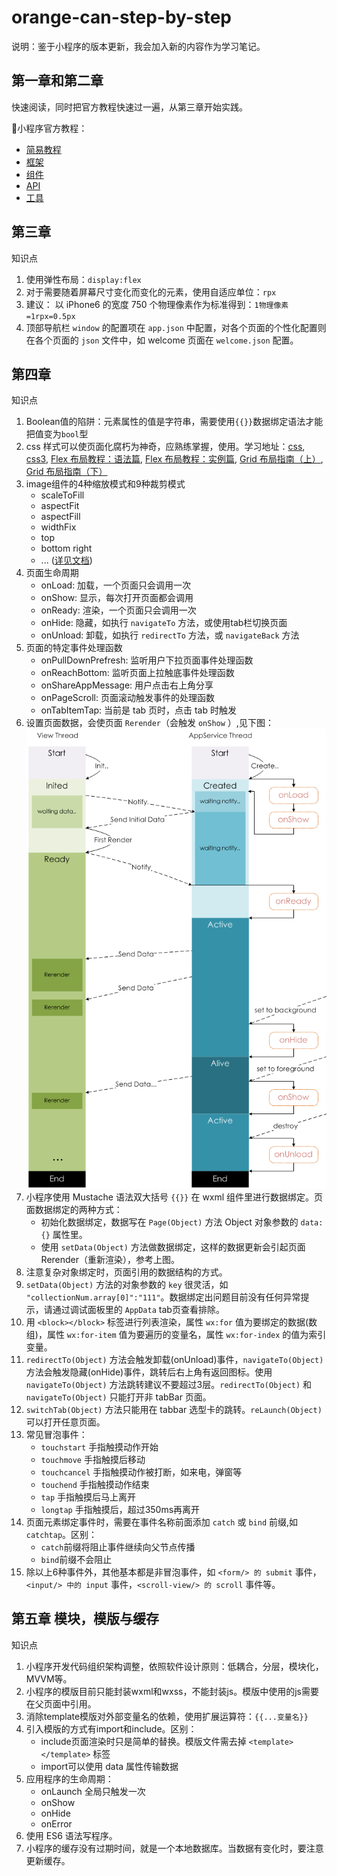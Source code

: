 # orange-can-step-by-step

说明：鉴于小程序的版本更新，我会加入新的内容作为学习笔记。

## 第一章和第二章 
快速阅读，同时把官方教程快速过一遍，从第三章开始实践。

小程序官方教程：
* [简易教程](https://developers.weixin.qq.com/miniprogram/dev/)
* [框架](https://developers.weixin.qq.com/miniprogram/dev/framework/MINA.html)
* [组件](https://developers.weixin.qq.com/miniprogram/dev/component/)
* [API](https://developers.weixin.qq.com/miniprogram/dev/api/)
* [工具](https://developers.weixin.qq.com/miniprogram/dev/devtools/devtools.html)

## 第三章

知识点
1. 使用弹性布局：`display:flex`
2. 对于需要随着屏幕尺寸变化而变化的元素，使用自适应单位：`rpx`
3. 建议： 以 iPhone6 的宽度 750 个物理像素作为标准得到：`1物理像素=1rpx=0.5px`
4. 顶部导航栏 `window` 的配置项在 `app.json` 中配置，对各个页面的个性化配置则在各个页面的 `json` 文件中，如 welcome 页面在 `welcome.json` 配置。

## 第四章

知识点
1. Boolean值的陷阱：元素属性的值是字符串，需要使用`{{}}`数据绑定语法才能把值变为`bool`型
2. css 样式可以使页面化腐朽为神奇，应熟练掌握，使用。学习地址：[css](http://www.w3school.com.cn/css/), [css3](http://www.w3school.com.cn/css3/index.asp), [Flex 布局教程：语法篇](http://www.ruanyifeng.com/blog/2015/07/flex-grammar.html), [Flex 布局教程：实例篇](http://www.ruanyifeng.com/blog/2015/07/flex-examples.html), [Grid 布局指南（上）](https://zhuanlan.zhihu.com/p/33030746), [Grid 布局指南（下）](https://zhuanlan.zhihu.com/p/33031255)
3. image组件的4种缩放模式和9种裁剪模式
    * scaleToFill
    * aspectFit
    * aspectFill
    * widthFix
    * top
    * bottom right
    * ... ([详见文档](https://developers.weixin.qq.com/miniprogram/dev/component/image.html))
4. 页面生命周期
    * onLoad: 加载，一个页面只会调用一次
    * onShow: 显示，每次打开页面都会调用
    * onReady: 渲染，一个页面只会调用一次
    * onHide: 隐藏，如执行 `navigateTo` 方法，或使用tab栏切换页面
    * onUnload: 卸载，如执行 `redirectTo` 方法，或 `navigateBack` 方法
5. 页面的特定事件处理函数
    * onPullDownPrefresh: 监听用户下拉页面事件处理函数 
    * onReachBottom: 监听页面上拉触底事件处理函数
    * onShareAppMessage: 用户点击右上角分享
    * onPageScroll: 页面滚动触发事件的处理函数
    * onTabItemTap: 当前是 tab 页时，点击 tab 时触发
6. 设置页面数据，会使页面 `Rerender`（会触发 `onShow` ）,见下图：
    ![](mina-lifecycle.png)
7. 小程序使用 Mustache 语法双大括号 `{{}}` 在 wxml 组件里进行数据绑定。页面数据绑定的两种方式：
    * 初始化数据绑定，数据写在 `Page(Object)` 方法 Object 对象参数的 `data:{}` 属性里。
    * 使用 `setData(Object)` 方法做数据绑定，这样的数据更新会引起页面 Rerender（重新渲染），参考上图。
8. 注意复杂对象绑定时，页面引用的数据结构的方式。
9. `setData(Object)` 方法的对象参数的 `key` 很灵活，如 `"collectionNum.array[0]":"111"`。数据绑定出问题目前没有任何异常提示，请通过调试面板里的 `AppData` tab页查看排除。
10. 用 `<block></block>` 标签进行列表渲染，属性 `wx:for` 值为要绑定的数据(数组)，属性 `wx:for-item`  值为要遍历的变量名，属性 `wx:for-index` 的值为索引变量。
11. `redirectTo(Object)` 方法会触发卸载(onUnload)事件，`navigateTo(Object)` 方法会触发隐藏(onHide)事件，跳转后右上角有返回图标。使用 `navigateTo(Object)` 方法跳转建议不要超过3层。`redirectTo(Object)` 和 `navigateTo(Object)` 只能打开非 tabBar 页面。
12. `switchTab(Object)` 方法只能用在 tabbar 选型卡的跳转。`reLaunch(Object)` 可以打开任意页面。
13. 常见冒泡事件：
    * `touchstart` 手指触摸动作开始
    * `touchmove` 手指触摸后移动
    * `touchcancel` 手指触摸动作被打断，如来电，弹窗等
    * `touchend` 手指触摸动作结束
    * `tap` 手指触摸后马上离开
    * `longtap` 手指触摸后，超过350ms再离开
14. 页面元素绑定事件时，需要在事件名称前面添加 `catch` 或 `bind` 前缀,如 `catchtap`。区别：
    * `catch`前缀将阻止事件继续向父节点传播
    * `bind`前缀不会阻止
15. 除以上6种事件外，其他基本都是非冒泡事件，如 `<form/> 的 submit` 事件，`<input/> 中的 input` 事件，`<scroll-view/> 的 scroll` 事件等。

## 第五章 模块，模版与缓存
知识点

1. 小程序开发代码组织架构调整，依照软件设计原则：低耦合，分层，模块化，MVVM等。
2. 小程序的模版目前只能封装wxml和wxss，不能封装js。模版中使用的js需要在父页面中引用。
3. 消除template模版对外部变量名的依赖，使用扩展运算符：`{{...变量名}}`
4. 引入模版的方式有import和include。区别：
    * include页面渲染时只是简单的替换。模版文件需去掉 `<template></template>` 标签
    * import可以使用 data 属性传输数据
5. 应用程序的生命周期：
    * onLaunch  全局只触发一次
    * onShow
    * onHide
    * onError
6. 使用 ES6 语法写程序。
7. 小程序的缓存没有过期时间，就是一个本地数据库。当数据有变化时，要注意更新缓存。